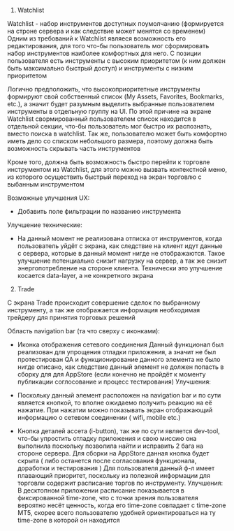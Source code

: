 1. Watchlist

Watchlist - набор инструментов доступных поумолчанию (формируется на строне сервера и как следствие может менятся со временем)
Одним из требований к Watchlist являеся возможность его редактирования, для того что-бы пользователь мог сформировать набор инструментов наиболее комфортных для него. С позиции пользователя есть инструменты с высоким приоритетом (к ним должен быть максимально быстрый доступ) и инструменты с низким приоритетом

Логично предположить, что высокоприоритетные инструменты формируют свой собственный список (Mу Assets, Favorites, Bookmarks, etc.), а значит будет разумным выделить выбранные пользователем инструменты в отдельную группу на UI. По этой причине на экране Watchlist свормированный пользователем список находится в отдельной секции, что-бы пользователь мог быстро их распознать, вместо поиска в watchlist. Так же, пользователю может быть комфортно иметь дело со списком небольшого размера, поэтому должна быть возможность скрывать часть инструментов

Кроме того, должна быть возможность быстро перейти к торговле инструментом из Watchlist, для этого можно вызвать контекстной меню, из которого осуществить быстрый переход на экран торговлю с выбанным инструментом

Возможные улучшения UX:
 - Добавить поле фильтрации по названию инструмента

Улучшение технические:
 - На данный момент не реализована отписка от инструментов, когда пользователь уйдёт с экрана, как следствие на клиент идут данные с сервера, которые в данный момент нигде не отображаются. Такое улучшение потенциально снизит нагрузку на сервер, а так же снизит энергопотребление на стороне клиента. Технически это улучшение косается data-layer, а не конкретного экрана


 2. Trade

 С экрана Trade происходит совершение сделок по выбранному инструменту, а так же отображается информация необходимая трейдеру для принятия торговых решений

 Область navigation bar (та что сверху с иконками):
 - Иконка отображения сетевого соединения
 Данный функционал был реализован для упрощения отладки приложения, а значит не был протестирован QA и функционирование данного элемента не было нигде описано, как следствие данный элемент не должен попасть в сборку для для AppStore (если конечно не пройдёт к моменту публикации соглосование и процесс тестирования)
 Улучшения:
  - Поскольку данный элемент расположен на navigation bar и по сути является кнопкой, то вполне ожидаемо получить реакцию на её нажатие. При нажатии можно показывать экран отображающий информацию о сетевом соединении ( wifi, mobile etc.)

- Кнопка деталей ассета (i-button), так же по сути является dev-tool, что-бы упростить отладку приложения и свою миссию она выполнила поскольку позволила найти и исправить 2 бага на стороне сервера. Для сборки на AppStore данная кнопка будет скрыта ( либо останется после согласования функционала, доработки и тестирования )
Для пользователя данный ф-л имеет плавающий приоритет, поскольку из полезной информации для торговли содержит расписание торгов по инструменту.
Улучшения:
В десктопном приложении расписание показывается в фиксированной time-zone, что с точки зрения пользователя вероятно несёт ценность, когда его time-zone совпадает с time-zone MT5, скорее всего пользователю удобней ориентироваться на ту time-zone в которой он находится
